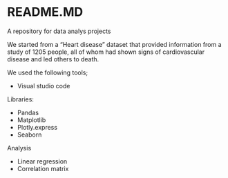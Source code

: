 # README.MD
A repository for data analys projects

We started from a “Heart disease” dataset that provided information from a study of 1205 people, all of whom had shown signs of cardiovascular disease and led others to death.

We used the following tools;
- Visual studio code


Libraries:
- Pandas
- Matplotlib
- Plotly.express
- Seaborn

Analysis
- Linear regression
- Correlation matrix

